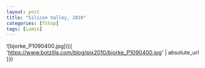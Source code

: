 ```yaml
---
layout: post
title: "Silicon Valley, 2010"
categories: [fStop]
tags: [Lumix]
---
```



![bjorke_P1090400.jpg]({{ 'https://www.botzilla.com/blog/pix2010/bjorke_P1090400.jpg' | absolute_url }})


